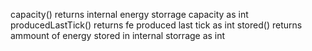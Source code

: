 capacity()
            returns internal energy storrage capacity as int
        producedLastTick()
            returns fe produced last tick as int 
        stored()
            returns ammount of energy stored in internal storrage as int